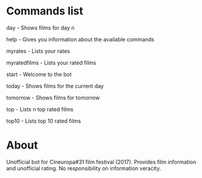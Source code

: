 # Commands list
day - Shows films for day n

help - Gives you information about the available commands

myrates - Lists your rates

myratedfilms - Lists your rated films

start - Welcome to the bot

today - Shows films for the current day

tomorrow - Shows films for tomorrow

top - Lists n top rated films

top10 - Lists top 10 rated films

# About
Unofficial bot for Cineuropa#31 film festival (2017). Provides film information
and unofficial rating. No responsibility on information veracity.

